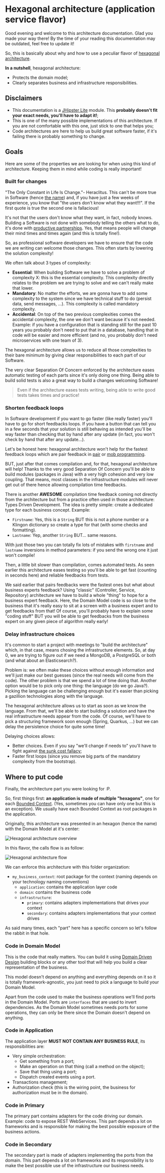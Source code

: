 # Hexagonal architecture (application service flavor)

Good evening and welcome to this architecture documentation. Glad you made your way there! By the time of your reading this documentation may be outdated, feel free to update it!

So, this is basically about why and how to use a peculiar flavor of [hexagonal architecture](https://alistair.cockburn.us/hexagonal-architecture/).

**In a nutshell**, hexagonal architecture:

- Protects the domain model;
- Clearly separates business and infrastructure responsibilities.

## Disclaimers

- This documentation is a [JHipster Lite](https://github.com/jhipster/jhipster-lite) module. This **probably doesn't fit your exact needs, you'll have to adapt it!**;
- This is one of the many possible implementations of this architecture. If you are not comfortable with this one, just stick to one that helps you;
- Code architectures are here to help us build great software faster, if it's failing there is probably something to change.

## Goals

Here are some of the properties we are looking for when using this kind of architecture. Keeping them in mind while coding is really important!

### Built for changes

"The Only Constant in Life Is Change."- Heraclitus. This can't be more true in Software (hence [the name](https://en.wikipedia.org/wiki/Software)) and, if you have just a few weeks of experience, you know that "the users don't know what they want!!!". If the first quote is true the second one is fallacious!

It's not that the users don't know what they want, in fact, nobody knows. Building a Software is not done with somebody telling the others what to do, it's done with [productive partnerships](https://manifesto.softwarecraftsmanship.org/). Yes, that means people will change their mind times and times again (and this is totally fine!).

So, as professional software developers we have to ensure that the code we are writing can welcome those changes. This often starts by lowering the solution complexity!

We often talk about 3 types of complexity:

- **Essential**: When building Software we have to solve a problem of complexity X: this is the essential complexity. This complexity directly relates to the problem we are trying to solve and we can't really make that lower.
- **Mandatory**: No matter the efforts, we are gonna have to add some complexity to the system since we have technical stuff to do (persist data, send messages, ...). This complexity is called mandatory complexity.
- **Accidental**: On top of the two previous complexities comes the accidental complexity, the one we don't want because it's not needed. Example: if you have a configuration that is standing still for the past 10 years you probably don't need to put that in a database, handling that in code will be easier and more efficient (and no, you probably don't need microservices with one team of 3).

The hexagonal architecture allows us to reduce all those complexities to their bare minimum by giving clear responsibilities to each part of our Software.

The very clear Separation Of Concern enforced by the architecture eases automatic testing of each parts since it's only doing one thing. Being able to build solid tests is also a great way to build a changes welcoming Software!

> Even if the architecture eases tests writing, being able to write good tests takes times and practice!

### Shorten feedback loops

In Software development if you want to go faster (like really faster) you'll have to go for short feedbacks loops. If you have a button that can tell you in a few seconds that your solution is still behaving as intended you'll be way faster than checking that by hand after any update (in fact, you won't check by hand that after any update...).

Let's be honest here: hexagonal architecture won't help for the fastest feedback loops which are pair feedback in [pair](https://en.wikipedia.org/wiki/Pair_programming) or [mob programming](https://en.wikipedia.org/wiki/Mob_programming).

BUT, just after that comes compilation and, for that, hexagonal architecture will help! Thanks to the very good Separation Of Concern you'll be able to build modules (packages in Java) with a very high cohesion and very low coupling. That means, most classes in the infrastructure modules will never get out of there hence allowing compilation time feedbacks.

There is another **AWESOME** compilation time feedback coming not directly from the architecture but from a practice often used in those architecture: Types Driven Development. The idea is pretty simple: create a dedicated type for each business concept. Example:

- `Firstname`: Yes, this is a `String` BUT this is not a phone number or a Klingon dictionary so create a type for that (with some checks and formatting).
- `Lastname`: Yep, another `String` BUT... same reasons.

With just those two you can totally fix lots of mistakes with `firstname` and `lastname` inversions in method parameters: if you send the wrong one it just won't compile!

Then, a little bit slower than compilation, comes automated tests. As seen earlier this architecture eases testing so you'll be able to get fast (counting in seconds here) and reliable feedbacks from tests.

We said earlier that pairs feedbacks were the fastest ones but what about business experts feedback? Using "classic" (Controller, Service, Repository) architecture we have to build a whole "thing" to hope for a business expert feedback. Here, the Domain Model code is so close to the business that it's really easy to sit at a screen with a business expert and to get feedbacks from that! Of course, you'll probably have to explain some "coding stuff" BUT you will be able to get feedbacks from the business expert on any given piece of algorithm really early!

### Delay infrastructure choices

It's common to start a project with meetings to "build the architecture" which, in that case, means chosing the infrastructure elements. So, at day 0, we are trying to figure out if we need a MongoDB, a PostgreSQL or both (and what about an Elasticsearch?).

Problem is: we often make these choices without enough information and we'll just make our best guesses (since the real needs will come from the code). The other problem is that we spend a lot of time doing that. Another option would be to pick only one thing: the language (do we go Java?). Picking the language can be challenging enough but it's easier than picking a gazillion technologies along with the language.

The hexagonal architecture allows us to start as soon as we know the language. From that, we'll be able to start building a solution and have the real infrastructure needs appear from the code. Of course, we'll have to pick a structuring framework soon enough (Spring, Quarkus, ...) but we can delay the persistence choice for quite some time!

Delaying choices allows:

- Better choices. Even if you say "we'll change if needs to" you'll have to fight against [the sunk cost fallacy](https://thedecisionlab.com/biases/the-sunk-cost-fallacy);
- Faster first loops (since you remove big parts of the mandatory complexity from the bootstrap).

## Where to put code

Finally, the architecture part you were looking for :P.

So, first things first: **an application is made of multiple "hexagons"**, one for each [Bounded Context](https://martinfowler.com/bliki/BoundedContext.html). (Yes, sometimes you can have only one but this is an exception). We usually have each Bounded Context as root packages in the application.

Originally, this architecture was presented in an hexagon (hence the name) with the Domain Model at it's center:

![Hexagonal architecture overview](hexagonal-global-schema.png)

In this flavor, the calls flow is as follow:

![Hexagonal architecture flow](hexagonal-flow.png)

We can enforce this architecture with this folder organization:

- `my_business_context`: root package for the context (naming depends on your technology naming conventions)
  - `application`: contains the application layer code
  - `domain`: contains the business code
  - `infrastructure`:
    - `primary`: contains adapters implementations that drives your context
    - `secondary`: contains adapters implementations that your context drives

As said many times, each "part" here has a specific concern so let's follow the rabbit in that hole.

### Code in Domain Model

This is the code that really matters. You can build it using [Domain Driven Design](https://en.wikipedia.org/wiki/Domain-driven_design) building blocks or any other tool that will help you build a clear representation of the business.

This model doesn't depend on anything and everything depends on it so it is totally framework-agnostic, you just need to pick a language to build your Domain Model.

Apart from the code used to make the business operations we'll find ports in the Domain Model. Ports are `interfaces` that are used to invert dependencies. As the Domain Model sometimes needs ports for some operations, they can only be there since the Domain doesn't depend on anything.

### Code in Application

The application layer **MUST NOT CONTAIN ANY BUSINESS RULE**, its responsibilities are:

- Very simple orchestration:
  - Get something from a port;
  - Make an operation on that thing (call a method on the object);
  - Save that thing using a port;
  - Dispatch created events using a port.
- Transactions management;
- Authorization check (this is the wiring point, the business for authorization must be in the domain).

### Code in Primary

The primary part contains adapters for the code driving our domain. Example: code to expose REST WebServices. This part depends a lot on frameworks and is responsible for making the best possible exposure of the business actions.

### Code in Secondary

The secondary part is made of adapters implementing the ports from the domain. This part depends a lot on frameworks and its responsibility is to make the best possible use of the infrastructure our business needs.

